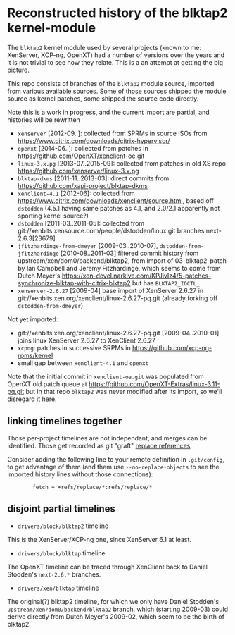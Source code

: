 # Reconstructed history of the blktap2 kernel-module

The `blktap2` kernel module used by several projects (known to me:
XenServer, XCP-ng, OpenXT) had a number of versions over the years and
it is not trivial to see how they relate.  This is a an attempt at
getting the big picture.

This repo consists of branches of the `blktap2` module source,
imported from various available sources.  Some of those sources
shipped the module source as kernel patches, some shipped the source
code directly.

Note this is a work in progress, and the current import are partial,
and histories will be rewritten

* `xenserver` [2012-09..]: collected from SPRMs in source ISOs from
  https://www.citrix.com/downloads/citrix-hypervisor/
* `openxt` [2014-06..]: collected from patches in
  https://github.com/OpenXT/xenclient-oe.git
* `linux-3.x.pg` [2013-07..2015-09]: collected from patches in old XS repo
  https://github.com/xenserver/linux-3.x.pg
* `blktap-dkms` [2011-11..2013-03]: direct commits from
  https://github.com/xapi-project/blktap-dkms
* `xenclient-4.1` [2012-06]: collected from
  https://www.citrix.com/downloads/xenclient/source.html, based off
  `dstodden` (4.5.1 having same patches as 4.1, and 2.0/2.1 apparently
  not sporting kernel source?)
* `dstodden` [2011-03..2011-05]: collected from
  git://xenbits.xensource.com/people/dstodden/linux.git branches
  next-2.6.3[23679]
* `jfitzhardinge-from-dmeyer` [2009-03..2010-07],
  `dstodden-from-jfitzhardinge` [2010-08..2011-03] filtered commit
  history from upstream/xen/dom0/backend/blktap2, from import of
  03-blktap2-patch by Ian Campbell and Jeremy Fitzhardinge, which
  seems to come from Dutch Meyer's
  https://xen-devel.narkive.com/KPJivIz4/5-patches-synchronize-blktap-with-citrix-blktap2
  but has `BLKTAP2_IOCTL_`
* `xenserver-2.6.27` [2009-04] base import of XenServer 2.6.27 in
  git://xenbits.xen.org/xenclient/linux-2.6.27-pq.git (already forking
  off `dstodden-from-dmeyer`)

Not yet imported:
* git://xenbits.xen.org/xenclient/linux-2.6.27-pq.git
  [2009-04..2010-01] joins linux XenServer 2.6.27 to XenClient 2.6.27
* `xcpng`: patches in successive SRPMs in
  https://github.com/xcp-ng-rpms/kernel
* small gap between `xenclient-4.1` and `openxt`

Note that the initial commit in `xenclient-oe.git` was populated from
OpenXT old patch queue at
https://github.com/OpenXT-Extras/linux-3.11-pq.git but in that repo
`blktap2` was never modified after its import, so we'll disregard it
here.

## linking timelines together

Those per-project timelines are not independant, and merges can be
identified.  Those get recorded as git "graft" [replace
references](https://git-scm.com/docs/git-replace).

Consider adding the following line to your remote definition in
`.git/config`, to get advantage of them (and them use
`--no-replace-objects` to see the imported history lines without those
connections):

```
        fetch = +refs/replace/*:refs/replace/*
```

## disjoint partial timelines

* `drivers/block/blktap2` timeline

This is the XenServer/XCP-ng one, since XenServer 6.1 at least.

* `drivers/block/blktap` timeline

The OpenXT timeline can be traced through XenClient back to Daniel
Stodden's `next-2.6.*` branches.

* `drivers/xen/blktap` timeline

The original(?) blktap2 timeline, for which we only have Daniel
Stodden's `upstream/xen/dom0/backend/blktap2` branch, which (starting
2009-03) could derive directly from Dutch Meyer's 2009-02, which seem
to be the birth of blktap2.

